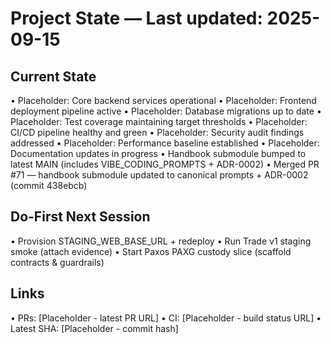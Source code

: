 # Project State — Last updated: 2025-09-15

## Current State

• Placeholder: Core backend services operational
• Placeholder: Frontend deployment pipeline active
• Placeholder: Database migrations up to date
• Placeholder: Test coverage maintaining target thresholds
• Placeholder: CI/CD pipeline healthy and green
• Placeholder: Security audit findings addressed
• Placeholder: Performance baseline established
• Placeholder: Documentation updates in progress
• Handbook submodule bumped to latest MAIN (includes VIBE_CODING_PROMPTS + ADR-0002)
• Merged PR #71 — handbook submodule updated to canonical prompts + ADR-0002 (commit 438ebcb)

## Do-First Next Session

• Provision STAGING_WEB_BASE_URL + redeploy
• Run Trade v1 staging smoke (attach evidence)
• Start Paxos PAXG custody slice (scaffold contracts & guardrails)

## Links

• PRs: [Placeholder - latest PR URL]
• CI: [Placeholder - build status URL]
• Latest SHA: [Placeholder - commit hash]
